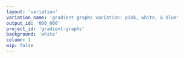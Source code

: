 ```yaml
---
layout: 'variation'
variation_name: 'gradient graphs variation: pink, white, & blue'
output_id: '000_006'
project_id: 'gradient-graphs'
background: 'white'
column: 1
wip: false
---
```

